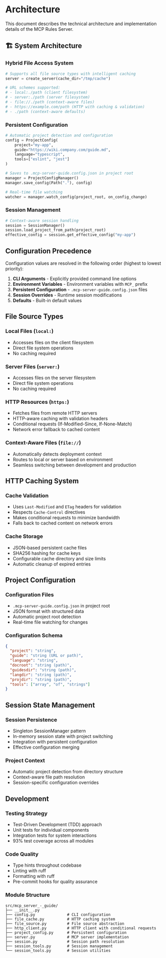 # Architecture

This document describes the technical architecture and implementation details of the MCP Rules Server.

## 🏗️ **System Architecture**

### **Hybrid File Access System**

```python
# Supports all file source types with intelligent caching
server = create_server(cache_dir="/tmp/cache")

# URL schemes supported:
# - local:./path (client filesystem)
# - server:./path (server filesystem)
# - file://./path (context-aware files)
# - https://example.com/path (HTTP with caching & validation)
# - ./path (context-aware defaults)
```

### **Persistent Configuration**

```python
# Automatic project detection and configuration
config = ProjectConfig(
    project="my-app",
    guide="https://wiki.company.com/guide.md",
    language="typescript",
    tools=["eslint", "jest"]
)

# Saves to .mcp-server-guide.config.json in project root
manager = ProjectConfigManager()
manager.save_config(Path("."), config)

# Real-time file watching
watcher = manager.watch_config(project_root, on_config_change)
```

### **Session Management**

```python
# Context-aware session handling
session = SessionManager()
session.load_project_from_path(project_root)
effective_config = session.get_effective_config("my-app")
```

## **Configuration Precedence**

Configuration values are resolved in the following order (highest to lowest priority):

1. **CLI Arguments** - Explicitly provided command line options
2. **Environment Variables** - Environment variables with `MCP_` prefix
3. **Persistent Configuration** - `.mcp-server-guide.config.json` files
4. **Session Overrides** - Runtime session modifications
5. **Defaults** - Built-in default values

## **File Source Types**

### **Local Files (`local:`)**
- Accesses files on the client filesystem
- Direct file system operations
- No caching required

### **Server Files (`server:`)**
- Accesses files on the server filesystem
- Direct file system operations
- No caching required

### **HTTP Resources (`https:`)**
- Fetches files from remote HTTP servers
- HTTP-aware caching with validation headers
- Conditional requests (If-Modified-Since, If-None-Match)
- Network error fallback to cached content

### **Context-Aware Files (`file://`)**
- Automatically detects deployment context
- Routes to local or server based on environment
- Seamless switching between development and production

## **HTTP Caching System**

### **Cache Validation**
- Uses `Last-Modified` and `ETag` headers for validation
- Respects `Cache-Control` directives
- Makes conditional requests to minimize bandwidth
- Falls back to cached content on network errors

### **Cache Storage**
- JSON-based persistent cache files
- SHA256 hashing for cache keys
- Configurable cache directory and size limits
- Automatic cleanup of expired entries

## **Project Configuration**

### **Configuration Files**
- `.mcp-server-guide.config.json` in project root
- JSON format with structured data
- Automatic project root detection
- Real-time file watching for changes

### **Configuration Schema**
```json
{
  "project": "string",
  "guide": "string (URL or path)",
  "language": "string",
  "docroot": "string (path)",
  "guidesdir": "string (path)",
  "langdir": "string (path)",
  "projdir": "string (path)",
  "tools": ["array", "of", "strings"]
}
```

## **Session State Management**

### **Session Persistence**
- Singleton SessionManager pattern
- In-memory session state with project switching
- Integration with persistent configuration
- Effective configuration merging

### **Project Context**
- Automatic project detection from directory structure
- Context-aware file path resolution
- Session-specific configuration overrides

## **Development**

### **Testing Strategy**
- Test-Driven Development (TDD) approach
- Unit tests for individual components
- Integration tests for system interactions
- 93% test coverage across all modules

### **Code Quality**
- Type hints throughout codebase
- Linting with ruff
- Formatting with ruff
- Pre-commit hooks for quality assurance

### **Module Structure**
```
src/mcp_server_-_guide/
├── __init__.py
├── config.py              # CLI configuration
├── file_cache.py          # HTTP caching system
├── file_source.py         # File source abstraction
├── http_client.py         # HTTP client with conditional requests
├── project_config.py      # Persistent configuration
├── server.py              # MCP server implementation
├── session.py             # Session path resolution
├── session_tools.py       # Session management
└── session_tools.py       # Session utilities
```
